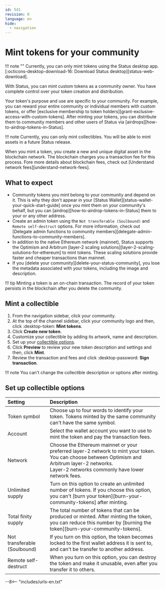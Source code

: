 ```yaml
---
id: 541
revision: 0
language: en
hide:
  - navigation
---
```


# Mint tokens for your community

!!! note ""
    Currently, you can only mint tokens using the Status desktop app. [:octicons-desktop-download-16: Download Status desktop][status-web-download].

With Status, you can mint custom tokens as a community owner. You have complete control over your token creation and distribution.

Your token's purpose and use are specific to your community. For example, you can reward your entire community or individual members with custom tokens, or offer [exclusive membership to token holders][grant-exclusive-access-with-custom-tokens]. After minting your tokens, you can distribute them to community members and other users of Status via [airdrops][how-to-airdrop-tokens-in-Status].

!!! note
    Currently, you can only mint collectibles. You will be able to mint assets in a future Status release.

When you mint a token, you create a new and unique digital asset in the blockchain network. The blockchain charges you a transaction fee for this process. Fore more details about blockchain fees, check out [Understand network fees][understand-network-fees].

## What to expect

- Community tokens you mint belong to your community and depend on it. This is why they don't appear in your [Status Wallet][status-wallet-your-quick-start-guide] once you mint them on your community's behalf, but you can [airdrop][how-to-airdrop-tokens-in-Status] them to your or any other address.
- Create an admin token using the `Not transferable (Soulbound)` and `Remote self-destruct` options. For more information, check out [Delegate admin functions to community members][delegate-admin-functions-to-community-members].
- In addition to the native Ethereum network (mainnet), Status supports the Optimism and Arbitrum [layer-2 scaling solutions][layer-2-scaling-solutions-for-ethereum] to mint tokens. These scaling solutions provide faster and cheaper transactions than mainnet.
- If you [delete your community][delete-your-status-community], you lose the metadata associated with your tokens, including the image and description.

!!! tip
    Minting a token is an on-chain transaction. The record of your token persists in the blockchain after you delete the community.

## Mint a collectible

1. From the navigation sidebar, click your community.
1. At the top of the channel sidebar, click your community logo and then, click :desktop-token: **Mint tokens**.
1. Click **Create new token**.
1. Customize your collectible by adding its artwork, name and description.
1. Set up your [collectible options](#set-up-collectible-options).
1. Click **Preview** to review your new token description and settings and then, click **Mint**.
1. Review the transaction and fees and click :desktop-password: **Sign transaction**.

!!! note
    You can't change the collectible description or options after minting.

## Set up collectible options

| Setting | Description |
|:---|:---|
| Token symbol | Choose up to four words to identify your token. Tokens minted by the same community can't have the same symbol. |
| Account | Select the wallet account you want to use to mint the token and pay the transaction fees. |
| Network | Choose the Ethereum mainnet or your preferred layer-2 network to mint your token. You can choose between Optimism and Arbitrum layer-2 networks.</br>Layer-2 networks commonly have lower network fees. |
| Unlimited supply | Turn on this option to create an unlimited number of tokens. If you choose this option, you can't [burn your token][burn-your-community-tokens] after minting. |
| Total finity supply | The total number of tokens that can be produced or minted. After minting the token, you can reduce this number by [burning the token][burn-your-community-tokens].  |
| Not transferable (Soulbound) | If you turn on this option, the token becomes locked to the first wallet address it is sent to, and can't be transfer to another address. |
| Remote self-destruct | When you turn on this option, you can destroy the token and make it unusable, even after you transfer it to others. |

--8<-- "includes/urls-en.txt"
